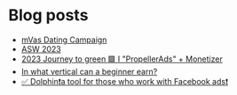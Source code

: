 # Blog posts
<!-- BLOG-POST-LIST:START -->
- [mVas Dating Campaign](https://afflift.com/f/threads/mvas-dating-campaign.10199/)
- [ASW 2023](https://afflift.com/f/threads/asw-2023.10219/)
- [2023 Journey to green 🟩 I &quot;PropellerAds&quot; + Monetizer](https://afflift.com/f/threads/2023-journey-to-green-%F0%9F%9F%A9-i-propellerads-monetizer.10265/)
- [In what vertical can a beginner earn?](https://afflift.com/f/threads/in-what-vertical-can-a-beginner-earn.10266/)
- [✅ Dolphin❗️a tool for those who work with Facebook ads❗️](https://afflift.com/f/threads/%E2%9C%85-dolphin%E2%9D%97%EF%B8%8Fa-tool-for-those-who-work-with-facebook-ads%E2%9D%97%EF%B8%8F.7096/)
<!-- BLOG-POST-LIST:END -->

